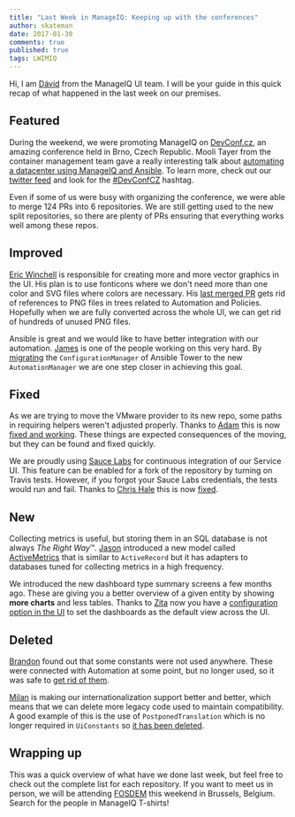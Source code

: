 ```yaml
---
title: "Last Week in ManageIQ: Keeping up with the conferences"
author: skateman
date: 2017-01-30
comments: true
published: true
tags: LWIMIQ
---
```


Hi, I am [Dávid](https://github.com/skateman) from the ManageIQ UI team. I will be your guide in this quick recap of what happened in the last week on our premises.

## Featured
During the weekend, we were promoting ManageIQ on [DevConf.cz](http://devconf.cz), an amazing conference held in Brno, Czech Republic. Mooli Tayer from the container management team gave a really interesting talk about [automating a datacenter using ManageIQ and Ansible](https://www.youtube.com/watch?v=oK8l_u_kHC8). To learn more, check out our [twitter feed](https://twitter.com/manageiq) and look for the [#DevConfCZ](https://twitter.com/search?q=%23devconfcz%20manageiq) hashtag.

Even if some of us were busy with organizing the conference, we were able to merge 124 PRs into 6 repositories. We are still getting used to the new split repositories, so there are plenty of PRs ensuring that everything works well among these repos.

## Improved

[Eric Winchell](https://github.com/epwinchell) is responsible for creating more and more vector graphics in the UI. His plan is to use fonticons where we don't need more than one color and SVG files where colors are necessary. His [last merged PR](https://github.com/ManageIQ/manageiq-ui-classic/pull/249) gets rid of references to PNG files in trees related to Automation and Policies. Hopefully when we are fully converted across the whole UI, we can get rid of hundreds of unused PNG files.

Ansible is great and we would like to have better integration with our automation. [James](https://github.com/jameswnl) is one of the people working on this very hard. By [migrating](https://github.com/ManageIQ/manageiq/pull/13630) the `ConfigurationManager` of Ansible Tower to the new `AutomationManager` we are one step closer in achieving this goal.

## Fixed

As we are trying to move the VMware provider to its new repo, some paths in requiring helpers weren't adjusted properly. Thanks to [Adam](https://github.com/agrare) this is now [fixed and working](https://github.com/ManageIQ/manageiq-providers-vmware/pull/2). These things are expected consequences of the moving, but they can be found and fixed quickly.

We are proudly using [Sauce Labs](https://saucelabs.com/) for continuous integration of our Service UI. This feature can be enabled for a fork of the repository by turning on Travis tests. However, if you forgot your Sauce Labs credentials, the tests would run and fail. Thanks to [Chris Hale](https://github.com/chalettu) this is now [fixed](https://github.com/ManageIQ/manageiq-ui-service/pull/460).

## New

Collecting metrics is useful, but storing them in an SQL database is not always *The Right Way*&trade;. [Jason](https://github.com/Fryguy) introduced a new model called [ActiveMetrics](https://github.com/ManageIQ/manageiq/pull/13436) that is similar to `ActiveRecord` but it has adapters to databases tuned for collecting metrics in a high frequency.

We introduced the new dashboard type summary screens a few months ago. These are giving you a better overview of a given entity by showing **more charts** and less tables. Thanks to [Zita](https://github.com/ZitaNemeckova) now you have a [configuration option in the UI](https://github.com/ManageIQ/manageiq-ui-classic/pull/141) to set the dashboards as the default view across the UI.

## Deleted

[Brandon](https://github.com/bdunne) found out that some constants were not used anywhere. These were connected with Automation at some point, but no longer used, so it was safe to [get rid of them](https://github.com/ManageIQ/manageiq/pull/13665).

[Milan](https://github.com/mzazrivec) is making our internationalization support better and better, which means that we can delete more legacy code used to maintain compatibility. A good example of this is the use of `PostponedTranslation` which is no longer required in `UiConstants` so [it has been deleted](https://github.com/ManageIQ/manageiq-ui-classic/pull/241).

## Wrapping up
This was a quick overview of what have we done last week, but feel free to check out the complete list for each repository. If you want to meet us in person, we will be attending [FOSDEM](https://fosdem.org/2017/) this weekend in Brussels, Belgium. Search for the people in ManageIQ T-shirts!
